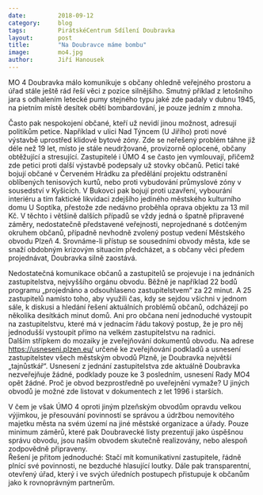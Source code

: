 ```yaml
---
date:         2018-09-12
category:     blog
tags:         PirátskéCentrum Sdílení Doubravka
layout:       post
title:        "Na Doubravce máme bombu" 
image:        mo4.jpg
author:       Jiří Hanousek
---
```



MO 4 Doubravka málo komunikuje s občany ohledně veřejného prostoru a úřad stále ještě rád řeší věci z pozice silnějšího. Smutný příklad z letošního jara s odhalením letecké pumy stejného typu jaké zde padaly v dubnu 1945, na pietním místě desítek obětí bombardování, je pouze jedním z mnoha.

    
Často pak nespokojení občané, kteří už nevidí jinou možnost, adresují politikům petice. Například v ulici Nad Týncem (U Jiřího) proti nové výstavbě uprostřed klidové bytové zóny. Zde se neřešený problém táhne již déle než 19 let, místo je stále neudržované, provizorně oplocené, občany obtěžující a stresující. Zastupitelé i ÚMO 4 se často jen vymlouvají, přičemž zde petici proti další výstavbě podepsaly už stovky občanů. Peticí také bojují občané v Červeném Hrádku za předělání projektu odstranění oblíbených tenisových kurtů, nebo proti vybudování průmyslové zóny v sousedství v Kyšicích. V Bukovci pak bojují proti uzavření, vybourání interiéru a tím faktické likvidaci zdejšího jediného městského kulturního domu U Soptíka, přestože zde nedávno proběhla oprava objektu za 13 mil Kč. V těchto i většině dalších případů se vždy jedná o špatně připravené záměry, nedostatečně představené veřejnosti, neprojednané s dotčeným okruhem občanů, případně nevhodně zvolený postup vedení Městského obvodu Plzeň 4. 
Srovnáme-li přístup se sousedními obvody města, kde se snaží obdobným krizovým situacím předcházet, a s občany věci předem projednávat, Doubravka silně zaostává. 


Nedostatečná komunikace občanů a zastupitelů se projevuje i na jednáních zastupitelstva, nejvyššího orgánu obvodu. Běžně je například 22 bodů programu „projednáno a odsouhlaseno zastupitelstvem“ za 22 minut. A 25 zastupitelů namísto toho, aby využili čas, kdy se sejdou všichni v jednom sále, k diskusi a hledání řešení aktuálních problémů občanů, odcházejí po několika desítkách minut domů. Ani pro občana není jednoduché vystoupit na zastupitelstvu, které má v jednacím řádu takový postup, že je pro něj jednodušší vystoupit přímo na velkém zastupitelstvu na radnici.    
Dalším střípkem do mozaiky je zveřejňování dokumentů obvodu. Na adrese  https://usneseni.plzen.eu/   určené ke zveřejňování podkladů a usnesení zastupitelstev všech městským obvodů Plzně, je Doubravka největší „tajnůstkář“. Usnesení z jednání zastupitelstva zde aktuálně Doubravka nezveřejňuje žádné, podklady pouze ke 3 posledním, usnesení Rady MO4 opět žádné. Proč je obvod bezprostředně po uveřejnění vymaže? U jiných obvodů je možné zde listovat v dokumentech z let 1996 i starších. 


V čem je však ÚMO 4 oproti jiným plzeňským obvodům opravdu velkou výjimkou, je přesouvání povinností se správou a údržbou nemovitého majetku města na svém území na jiné městské organizace a úřady. Pouze minimum záměrů, které pak Doubravecké listy prezentují jako úspěšnou správu obvodu, jsou naším obvodem skutečně realizovány, nebo alespoň zodpovědně připraveny.   
Řešení je přitom jednoduché: Stačí mít komunikativní zastupitele, řádně plnící své povinnosti, ne bezduché hlasující loutky. Dále pak transparentní, otevřený úřad, který i ve svých úředních postupech přistupuje k občanům jako k rovnoprávným partnerům.
